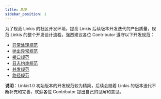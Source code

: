 ```yaml
---
title: 总览
sidebar_position: 1
---
```

为了规范 Linkis 的社区开发环境，提高 Linkis 后续版本开发迭代的产出质量，规范 Linkis 的整个开发设计流程，强烈建议各位 Contributor 遵守以下开发规范：

- [异常处理规范](https://github.com/WeBankFinTech/Linkis-Doc/blob/master/zh_CN/Development_Documents/Development_Specification/Exception_Catch.md)
- [抛出异常规范](https://github.com/WeBankFinTech/Linkis-Doc/blob/master/zh_CN/Development_Documents/Development_Specification/Exception_Throws.md)
- [接口规范](https://github.com/WeBankFinTech/Linkis-Doc/blob/master/zh_CN/Development_Documents/Development_Specification/API.md)
- [日志约束规范](https://github.com/WeBankFinTech/Linkis-Doc/blob/master/zh_CN/Development_Documents/Development_Specification/Log.md)
- [并发规范](https://github.com/WeBankFinTech/Linkis-Doc/blob/master/zh_CN/Development_Documents/Development_Specification/Concurrent.md)
- [路径规范](https://github.com/WeBankFinTech/Linkis-Doc/blob/master/zh_CN/Development_Documents/Development_Specification/Path_Usage.md)

**说明**：Linkis1.0 初始版本的开发规范较为精简，后续会随着 Linkis 的版本迭代不断补充和完善，欢迎各位 Contributor 提出自己的见解和意见。


